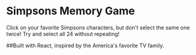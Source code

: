 # Simpsons Memory Game

Click on your favorite Simpsons characters, but don't select the same one twice!
Try and select all 24 without repeating! 

##Built with React, inspired by the America's favorite TV family.

 